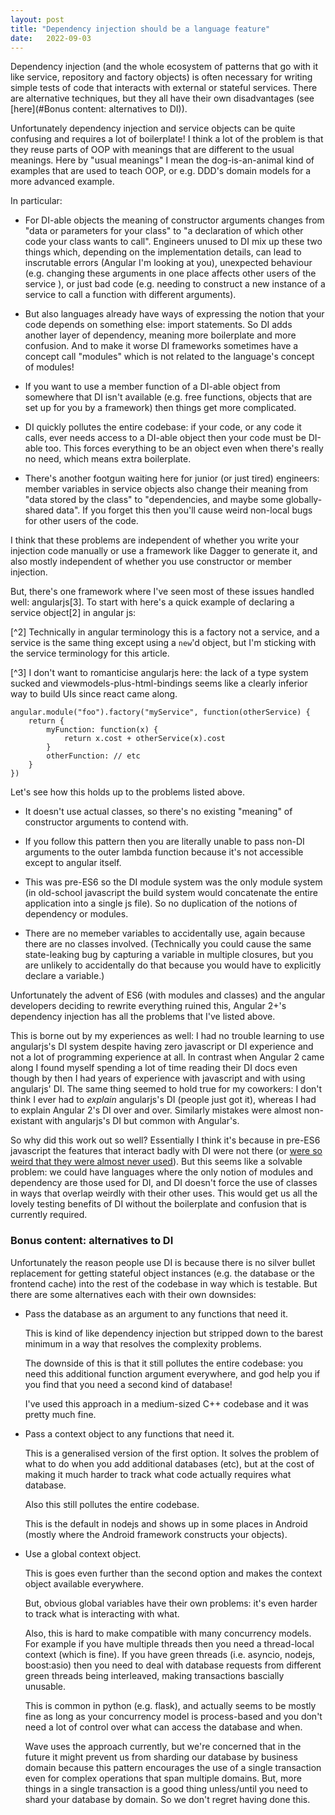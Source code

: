 ```yaml
---
layout: post
title: "Dependency injection should be a language feature"
date:   2022-09-03
---
```


Dependency injection (and the whole ecosystem of patterns that go with it like
service, repository and factory objects) is often necessary for writing simple
tests of code that interacts with external or stateful services. There are
alternative techniques, but they all have their own disadvantages (see
[here](#Bonus content: alternatives to DI)).

Unfortunately dependency injection and service objects can be quite confusing
and requires a lot of boilerplate! I think a lot of the problem is that they
reuse parts of OOP with meanings that are different to the usual meanings. Here
by "usual meanings" I mean the dog-is-an-animal kind of examples that are used
to teach OOP, or e.g. DDD's domain models for a more advanced example.

In particular:

* For DI-able objects the meaning of constructor arguments changes from "data or
  parameters for your class" to "a declaration of which other code your class
  wants to call". Engineers unused to DI mix up these two things which,
  depending on the implementation details, can lead to inscrutable errors
  (Angular I'm looking at you), unexpected behaviour (e.g. changing these
  arguments in one place affects other users of the service ), or just bad code
  (e.g. needing to construct a new instance of a service to call a function with
  different arguments).
  
  
* But also languages already have ways of expressing the notion that your code
  depends on something else: import statements. So DI adds another layer of
  dependency, meaning more boilerplate and more confusion. And to make it worse
  DI frameworks sometimes have a concept call "modules" which is not related to
  the language's concept of modules! 
  
* If you want to use a member function of a DI-able object from somewhere that
  DI isn't available (e.g. free functions, objects that are set up for you by a
  framework) then things get more complicated.

* DI quickly pollutes the entire codebase: if your code, or any code it calls,
  ever needs access to a DI-able object then your code must be DI-able too. This
  forces everything to be an object even when there's really no need, which
  means extra boilerplate. 
  
* There's another footgun waiting here for junior (or just tired) engineers:
  member variables in service objects also change their meaning from "data
  stored by the class" to "dependencies, and maybe some globally-shared data".
  If you forget this then you'll cause weird non-local bugs for other users of
  the code.
 
I think that these problems are independent of whether you write your injection
code manually or use a framework like Dagger to generate it, and also mostly
independent of whether you use constructor or member injection.


But, there's one framework where I've seen most of these issues handled well:
angularjs[3]. To start with here's a quick example of declaring a service
object[2] in angular js:

[^2] Technically in angular terminology this is a factory not a service, and a
service is the same thing except using a `new`'d object, but I'm sticking with
the service terminology for this article.

[^3] I don't want to romanticise angularjs here: the lack of a type system
sucked and viewmodels-plus-html-bindings seems like a clearly inferior way to
build UIs since react came along.

  ```
  angular.module("foo").factory("myService", function(otherService) {
      return {
          myFunction: function(x) {
              return x.cost + otherService(x).cost
          }
          otherFunction: // etc
      }
  })
  ```
  
Let's see how this holds up to the problems listed above.

* It doesn't use actual classes, so there's no existing "meaning" of constructor
  arguments to contend with.
  
* If you follow this pattern then you are literally unable to pass non-DI
  arguments to the outer lambda function because it's not accessible except to
  angular itself.

* This was pre-ES6 so the DI module system was the only module system (in
  old-school javascript the build system would concatenate the entire
  application into a single js file). So no duplication of the notions of
  dependency or modules.

* There are no memeber variables to accidentally use, again because there are no
  classes involved. (Technically you could cause the same state-leaking bug by
  capturing a variable in multiple closures, but you are unlikely to
  accidentally do that because you would have to explicitly declare a variable.)
   
Unfortunately the advent of ES6 (with modules and classes) and the angular
developers deciding to rewrite everything ruined this, Angular 2+'s dependency
injection has all the problems that I've listed above.

This is borne out by my experiences as well: I had no trouble learning to use
angularjs's DI system despite having zero javascript or DI experience and not a
lot of programming experience at all. In contrast when Angular 2 came along I
found myself spending a lot of time reading their DI docs even though by then I
had years of experience with javascript and with using angularjs' DI. The same
thing seemed to hold true for my coworkers: I don't think I ever had to
*explain* angularjs's DI (people just got it), whereas I had to explain Angular
2's DI over and over. Similarly mistakes were almost non-existant with
angularjs's DI but common with Angular's.

So why did this work out so well? Essentially I think it's because in pre-ES6
javascript the features that interact badly with DI were not there (or [were so
weird that they were almost never
used](https://developer.mozilla.org/en-US/docs/Web/JavaScript/Inheritance_and_the_prototype_chain)).
But this seems like a solvable problem: we could have languages where the only
notion of modules and dependency are those used for DI, and DI doesn't force the
use of classes in ways that overlap weirdly with their other uses. This would
get us all the lovely testing benefits of DI without the boilerplate and
confusion that is currently required.


  
### Bonus content: alternatives to DI

Unfortunately the reason people use DI is because there is no silver bullet
replacement for getting stateful object instances (e.g. the database or the
frontend cache) into the rest of the codebase in way which is testable. But
there are some alternatives each with their own downsides:


* Pass the database as an argument to any functions that need it.

  This is kind of like dependency injection but stripped down to the barest
  minimum in a way that resolves the complexity problems.
  
  The downside of this is that it still pollutes the entire codebase: you need
  this additional function argument everywhere, and god help you if you find
  that you need a second kind of database!
  
  I've used this approach in a medium-sized C++ codebase and it was pretty much
  fine.


* Pass a context object to any functions that need it.

  This is a generalised version of the first option. It solves the problem of
  what to do when you add additional databases (etc), but at the cost of making
  it much harder to track what code actually requires what database.
  
  Also this still pollutes the entire codebase.
  
  This is the default in nodejs and shows up in some places in Android (mostly
  where the Android framework constructs your objects).


* Use a global context object.

  This is goes even further than the second option and makes the context object
  available everywhere.
  
  But, obvious global variables have their own problems: it's even harder to
  track what is interacting with what.
  
  Also, this is hard to make compatible with many concurrency models. For
  example if you have multiple threads then you need a thread-local context
  (which is fine). If you have green threads (i.e. asyncio, nodejs, boost:asio)
  then you need to deal with database requests from different green threads
  being interleaved, making transactions bascially unusable.
  
  This is common in python (e.g. flask), and actually seems to be mostly fine as
  long as your concurrency model is process-based and you don't need a lot of
  control over what can access the database and when. 
  
  Wave uses the approach currently, but we're concerned that in the future it
  might prevent us from sharding our database by business domain because this
  pattern encourages the use of a single transaction even for complex operations
  that span multiple domains. But, more things in a single transaction is a good
  thing unless/until you need to shard your database by domain. So we don't
  regret having done this. 
